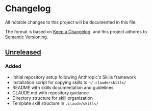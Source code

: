 # Changelog

All notable changes to this project will be documented in this file.

The format is based on [Keep a Changelog](https://keepachangelog.com/en/1.1.0/),
and this project adheres to [Semantic Versioning](https://semver.org/spec/v2.0.0.html).

## [Unreleased]

### Added
- Initial repository setup following Anthropic's Skills framework
- Installation script for copying skills to `~/.claude/skills/`
- README with skills documentation and guidelines
- CLAUDE.md with repository guidance
- Directory structure for skill organization
- Template skill structure in `.claude/skills/`

[Unreleased]: https://github.com/MOlechowski/claude-skills/commits/master
